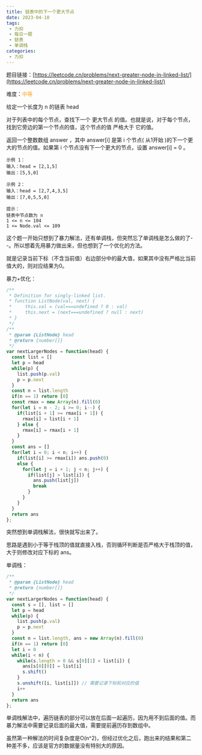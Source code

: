 ```yaml
---
title: 链表中的下一个更大节点
date: 2023-04-10
tags:
 - 力扣
 - 每日一题
 - 链表
 - 单调栈
categories: 
 - 力扣
---
```


题目链接：[https://leetcode.cn/problems/next-greater-node-in-linked-list/](https://leetcode.cn/problems/next-greater-node-in-linked-list/)

难度：<font color="#FFA119">中等</font>

给定一个长度为 n 的链表 head

对于列表中的每个节点，查找下一个 更大节点 的值。也就是说，对于每个节点，找到它旁边的第一个节点的值，这个节点的值 严格大于 它的值。

返回一个整数数组 answer ，其中 answer[i] 是第 i 个节点( 从1开始 )的下一个更大的节点的值。如果第 i 个节点没有下一个更大的节点，设置 answer[i] = 0 。

```
示例 1：
输入：head = [2,1,5]
输出：[5,5,0]

示例 2：
输入：head = [2,7,4,3,5]
输出：[7,0,5,5,0]
 
提示：
链表中节点数为 n
1 <= n <= 104
1 <= Node.val <= 109
```
这个题一开始只想到了暴力解法，还有单调栈，但突然忘了单调栈是怎么做的了- -。所以想着先用暴力做出来，但也想到了一个优化的方法。

就是记录当前下标（不含当前值）右边部分中的最大值，如果其中没有严格比当前值大的，则对应结果为0。

暴力+优化：
```js
/**
 * Definition for singly-linked list.
 * function ListNode(val, next) {
 *     this.val = (val===undefined ? 0 : val)
 *     this.next = (next===undefined ? null : next)
 * }
 */
/**
 * @param {ListNode} head
 * @return {number[]}
 */
var nextLargerNodes = function(head) {
  const list = []
  let p = head
  while(p) {
    list.push(p.val)
    p = p.next
  }
  const n = list.length
  if(n == 1) return [0]
  const rmax = new Array(n).fill(0)
  for(let i = n - 2; i >= 0; i--) {
    if(list[i + 1] >= rmax[i + 1]) {
      rmax[i] = list[i + 1]
    } else {
      rmax[i] = rmax[i + 1]
    }
  }
  const ans = []
  for(let i = 0; i < n; i++) {
    if(list[i] >= rmax[i]) ans.push(0)
    else {
      for(let j = i + 1; j < n; j++) {
        if(list[j] > list[i]) {
          ans.push(list[j])
          break
        }
      }
    }
  }
  return ans
};
```

突然想到单调栈解法，很快就写出来了。

思路是遇到小于等于栈顶的值就直接入栈，否则循环判断是否严格大于栈顶的值，大于则修改对应下标的 ans。

单调栈：
```js
/**
 * @param {ListNode} head
 * @return {number[]}
 */
var nextLargerNodes = function(head) {
  const s = [], list = []
  let p = head
  while(p) {
    list.push(p.val)
    p = p.next
  }
  const n = list.length, ans = new Array(n).fill(0)
  if(n == 1) return [0]
  let i = 0
  while(i < n) {
    while(s.length > 0 && s[0][1] < list[i]) {
      ans[s[0][0]] = list[i]
      s.shift()
    }
    s.unshift([i, list[i]]) // 需要记录下标和对应的值
    i++
  }
  return ans
};
```

单调栈解法中，遍历链表的部分可以放在后面一起遍历，因为用不到后面的值。而暴力解法中需要记录后面的最大值，需要提前遍历存到数组中。

虽然第一种解法的时间复杂度是O(n^2)，但经过优化之后，跑出来的结果和第二种差不多，应该是官方的数据量没有特别大的原因。